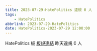 ```yaml
---
title: 2023-07-29-HatePolitics 違規 0 人
tags:
    - HatePolitics
abbrlink: 2023-07-29-HatePolitics
date: HatePolitics-2023-07-29 12:00:00
---
```

HatePolitics 板 [板規連結](https://www.ptt.cc/bbs/HatePolitics/M.1617115262.A.D60.html)
昨天違規 0 人
